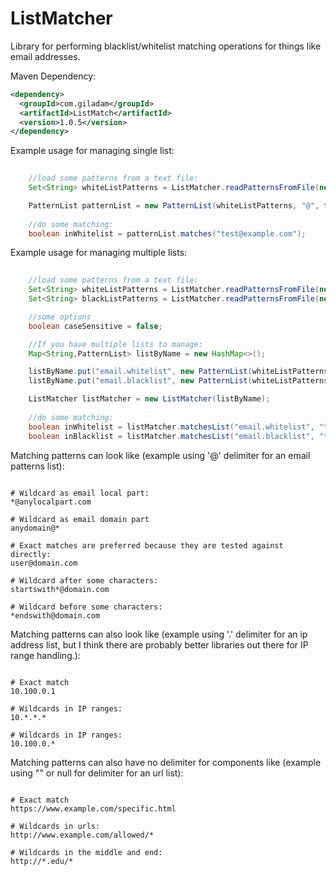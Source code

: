 ListMatcher
=========

Library for performing blacklist/whitelist matching operations for things like email addresses.

Maven Dependency:

```xml
<dependency>
  <groupId>com.giladam</groupId>
  <artifactId>ListMatch</artifactId>
  <version>1.0.5</version>
</dependency>
```



Example usage for managing single list:

```java
    
    //load some patterns from a text file:
    Set<String> whiteListPatterns = ListMatcher.readPatternsFromFile(new File("/tmp/someWhitelist.txt"));

    PatternList patternList = new PatternList(whiteListPatterns, "@", false);
        
    //do some matching:
    boolean inWhitelist = patternList.matches("test@example.com");
```


Example usage for managing multiple lists:

```java
    
    //load some patterns from a text file:
    Set<String> whiteListPatterns = ListMatcher.readPatternsFromFile(new File("/tmp/someWhitelist.txt"));
    Set<String> blackListPatterns = ListMatcher.readPatternsFromFile(new File("/tmp/someBlacklist.txt"));

    //some options
    boolean caseSensitive = false;

    //If you have multiple lists to manage:
    Map<String,PatternList> listByName = new HashMap<>();

    listByName.put("email.whitelist", new PatternList(whiteListPatterns, "@", caseSensitive));
    listByName.put("email.blacklist", new PatternList(whiteListPatterns, "@", caseSensitive));

    ListMatcher listMatcher = new ListMatcher(listByName);
    
    //do some matching:
    boolean inWhitelist = listMatcher.matchesList("email.whitelist", "test@example.com");
    boolean inBlacklist = listMatcher.matchesList("email.blacklist", "test@example.com");
```



Matching patterns can look like (example using '@' delimiter for an email patterns list):

```

# Wildcard as email local part:
*@anylocalpart.com

# Wildcard as email domain part
anydomain@*

# Exact matches are preferred because they are tested against directly:
user@domain.com

# Wildcard after some characters:
startswith*@domain.com

# Wildcard before some characters:
*endswith@domain.com
```


Matching patterns can also look like (example using '.' delimiter for an ip address list, but I think there are probably
better libraries out there for IP range handling.):


```

# Exact match
10.100.0.1

# Wildcards in IP ranges:
10.*.*.*

# Wildcards in IP ranges:
10.100.0.*

```



Matching patterns can also have no delimiter for components like (example using "" or null for delimiter for an url list):

```

# Exact match
https://www.example.com/specific.html

# Wildcards in urls:
http://www.example.com/allowed/*

# Wildcards in the middle and end:
http://*.edu/*

```
